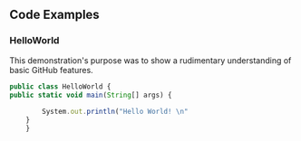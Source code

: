 ## Code Examples

### HelloWorld

This demonstration's purpose was to show a rudimentary understanding of basic GitHub features.

```javascript
public class HelloWorld {
public static void main(String[] args) {
		
		System.out.println("Hello World! \n"
    }
    }
```
